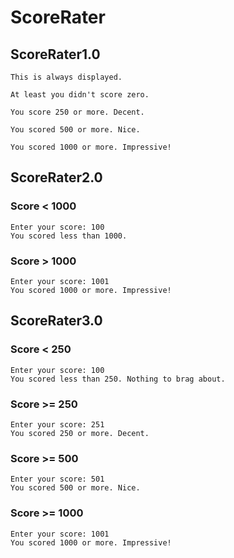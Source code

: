 # ScoreRater

## ScoreRater1.0
```
This is always displayed.

At least you didn't score zero.

You score 250 or more. Decent.

You scored 500 or more. Nice.

You scored 1000 or more. Impressive!
```

## ScoreRater2.0

### Score < 1000
```
Enter your score: 100
You scored less than 1000.
```

### Score > 1000
```
Enter your score: 1001
You scored 1000 or more. Impressive!
```

## ScoreRater3.0

### Score < 250
```
Enter your score: 100
You scored less than 250. Nothing to brag about.
```

### Score >= 250
```
Enter your score: 251
You scored 250 or more. Decent.
```

### Score >= 500
```
Enter your score: 501
You scored 500 or more. Nice.
```

### Score >= 1000
```
Enter your score: 1001
You scored 1000 or more. Impressive!
```
